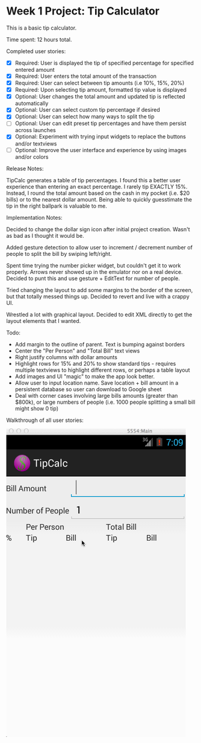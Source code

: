 # Week 1 Project:  Tip Calculator

This is a basic tip calculator.

Time spent:  12 hours total.

Completed user stories:

 * [x] Required: User is displayed the tip of specified percentage for specified entered amount
 * [x] Required: User enters the total amount of the transaction
 * [x] Required: User can select between tip amounts (i.e 10%, 15%, 20%)
 * [x] Required: Upon selecting tip amount, formatted tip value is displayed
 * [x] Optional: User changes the total amount and updated tip is reflected automatically
 * [x] Optional: User can select custom tip percentage if desired
 * [x] Optional: User can select how many ways to split the tip
 * [ ] Optional: User can edit preset tip percentages and have them persist across launches
 * [x] Optional: Experiment with trying input widgets to replace the buttons and/or textviews
 * [ ] Optional: Improve the user interface and experience by using images and/or colors

Release Notes:

TipCalc generates a table of tip percentages.  I found this
a better user experience than entering an exact percentage.  I rarely tip 
EXACTLY 15%.  Instead, I round the total amount based on the cash in my 
pocket (i.e. $20 bills) or to the nearest dollar amount.  Being able to 
quickly guesstimate the tip in the right ballpark is valuable to me.

Implementation Notes:

Decided to change the dollar sign icon after initial project creation.  Wasn't
as bad as I thought it would be.

Added gesture detection to allow user to increment / decrement number of people
to split the bill by swiping left/right.

Spent time trying the number picker widget, but couldn't get it to work
properly.  Arrows never showed up in the emulator nor on a real device.
Decided to punt this and use gesture + EditText for number of people.

Tried changing the layout to add some margins to the border of the screen, but
that totally messed things up.  Decided to revert and live with a crappy UI.

Wrestled a lot with graphical layout.  Decided to edit XML directly to get the
layout elements that I wanted.


Todo:

* Add margin to the outline of parent.  Text is bumping against borders
* Center the "Per Person" and "Total Bill" text views 
* Right justify columns with dollar amounts
* Highlight rows for 15% and 20% to show standard tips - requires multiple textviews to highlight different rows, or perhaps a table layout
* Add images and UI "magic" to make the app look better.
* Allow user to input location name.  Save location + bill amount in a persistent database so user can download to Google sheet
* Deal with corner cases involving large bills amounts (greater than $800k), or large numbers of people (i.e. 1000 people splitting a small bill might show 0 tip)

Walkthrough of all user stories:

![Video Walkthrough](TipCalcDemo.gif)